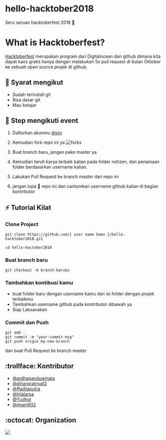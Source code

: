 # hello-hacktober2018
Seru seruan hacktoberfest 2018 :checkered_flag:

# What is Hacktoberfest?

[Hacktoberfest](hacktoberfest.digitalocean.com) merupakan program dari Digitalocean dan github dimana kita dapat kaos gratis hanya dengan melakukan 5x pull request di bulan Oktober ke sebuah open source projek di github.

## :pushpin: Syarat mengikut
- Sudah terinstall git
- Bisa dasar git
- Mau belajar

## :scroll: Step mengikuti event

1. Daftarkan akunmu [disini](https://hacktoberfest.digitalocean.com)

2. Kemudian fork repo ini ya
![forks](res/forks.png)

3. Buat branch baru, jangan pake master ya

4. Kemudian taruh karya terbaik kalian pada folder netizen, dan penamaan folder berdasarkan username kalian.

5. Lakukan Pull Request ke branch master dari repo ini

6. jangan lupa :star2: repo ini dan cantumkan username github kalian di bagian kontributor

## :zap: Tutorial Kilat

### Clone Project
```
git clone https://github.com/{ user name kamu }/hello-hacktober2018.git

cd hello-hactober2018
```

### Buat branch baru
```
git checkout -b branch-baruku
```

### Tambahkan kontibusi kamu
- buat folder baru dengan username kamu dan isi folder dengan projek terbaikmu
- Tambahkan username github pada kontributor dibawah ya
- Siap Laksanakan

### Commit dan Push
```
git add .
git commit -m "your-commit-msg"
git push origin my-new-branch
```
dan buat Pull Request ke branch master

## :trollface: Kontributor

- [@ardhapanduwinata](https://github.com/ardhapanduwinata)
- [@dinarpratnya12](https://github.com/dinarpratnya12)
- [@ffadilaputra](https://github.com/ffadilaputra)
- [@hilalarsa](https://github.com/hilalarsa)
- [@Yudhst](https://github.com/Yudhst)
- [@imam932](https://github.com/imam932)

## :octocat: Organization
![](res/item.png)
